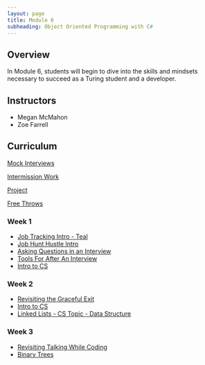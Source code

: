 ```yaml
---
layout: page
title: Module 6
subheading: Object Oriented Programming with C#
---
```


## Overview

In Module 6, students will begin to dive into the skills and mindsets necessary to succeed as a Turing student and a developer.

## Instructors

* Megan McMahon
* Zoe Farrell

## Curriculum
[Mock Interviews](./interviews)

[Intermission Work](./intermission/)  
  
[Project](./project) 
  
[Free Throws](./freethrows)  

### Week 1
* [Job Tracking Intro - Teal](./lessons/Week1/JobTrackingIntro)
* [Job Hunt Hustle Intro](./lessons/Week1/JobHuntHustle)
* [Asking Questions in an Interview](./lessons/Week1/AskingQuestionsInAnInterview)
* [Tools For After An Interview](./lessons/Week1/ToolsForAfterAnInterview)
* [Intro to CS](./cstopics)

### Week 2
* [Revisiting the Graceful Exit](./lessons/Week2/RevisitingTheGracefulExit)
* [Intro to CS](./cstopics)
* [Linked Lists - CS Topic - Data Structure](./lessons/Week2/LinkedLists)

### Week 3
* [Revisiting Talking While Coding](./lessons/Week3/RevisitingTalkingWhileCoding)
* [Binary Trees](./lessons/Week3/BinaryTrees)
